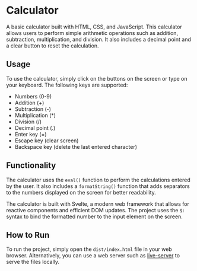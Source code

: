 # Calculator

A basic calculator built with HTML, CSS, and JavaScript. This calculator allows users to perform simple arithmetic operations such as addition, subtraction, multiplication, and division. It also includes a decimal point and a clear button to reset the calculation.

## Usage

To use the calculator, simply click on the buttons on the screen or type on your keyboard. The following keys are supported:

- Numbers (0-9)
- Addition (+)
- Subtraction (-)
- Multiplication (*)
- Division (/)
- Decimal point (.)
- Enter key (=)
- Escape key (clear screen)
- Backspace key (delete the last entered character)

## Functionality

The calculator uses the `eval()` function to perform the calculations entered by the user. It also includes a `formatString()` function that adds separators to the numbers displayed on the screen for better readability.

The calculator is built with Svelte, a modern web framework that allows for reactive components and efficient DOM updates. The project uses the `$:` syntax to bind the formatted number to the input element on the screen.

## How to Run

To run the project, simply open the `dist/index.html` file in your web browser. Alternatively, you can use a web server such as [live-server](https://www.npmjs.com/package/live-server) to serve the files locally.